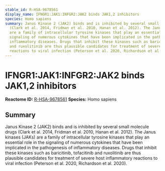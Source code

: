 ```yaml
---
stable_id: R-HSA-9678561
display_name: IFNGR1:JAK1:INFGR2:JAK2 binds JAK1,2 inhibitors
species: Homo sapiens
summary: Janus Kinase 2 (JAK2) binds and is inhibited by several small molecule drugs
  (Clark et al. 2014, Fridman et al. 2010, Hanan et al. 2012). The Janus kinases (JAKs)
  are a family of intracellular tyrosine kinases that play an essential role in the
  signaling of numerous cytokines that have been implicated in the pathogenesis of
  inflammatory diseases. Drugs that inhibit these kinases such as baricitinib, tofacitinib
  and ruxolitinib are thus plausible candidates for treatment of severe host inflammatory
  reactions to viral infection (Peterson et al. 2020, Richardson et al. 2020).
---
```


# IFNGR1:JAK1:INFGR2:JAK2 binds JAK1,2 inhibitors
**Reactome ID:** [R-HSA-9678561](https://reactome.org/content/detail/R-HSA-9678561)
**Species:** Homo sapiens

## Summary

Janus Kinase 2 (JAK2) binds and is inhibited by several small molecule drugs (Clark et al. 2014, Fridman et al. 2010, Hanan et al. 2012). The Janus kinases (JAKs) are a family of intracellular tyrosine kinases that play an essential role in the signaling of numerous cytokines that have been implicated in the pathogenesis of inflammatory diseases. Drugs that inhibit these kinases such as baricitinib, tofacitinib and ruxolitinib are thus plausible candidates for treatment of severe host inflammatory reactions to viral infection (Peterson et al. 2020, Richardson et al. 2020).
